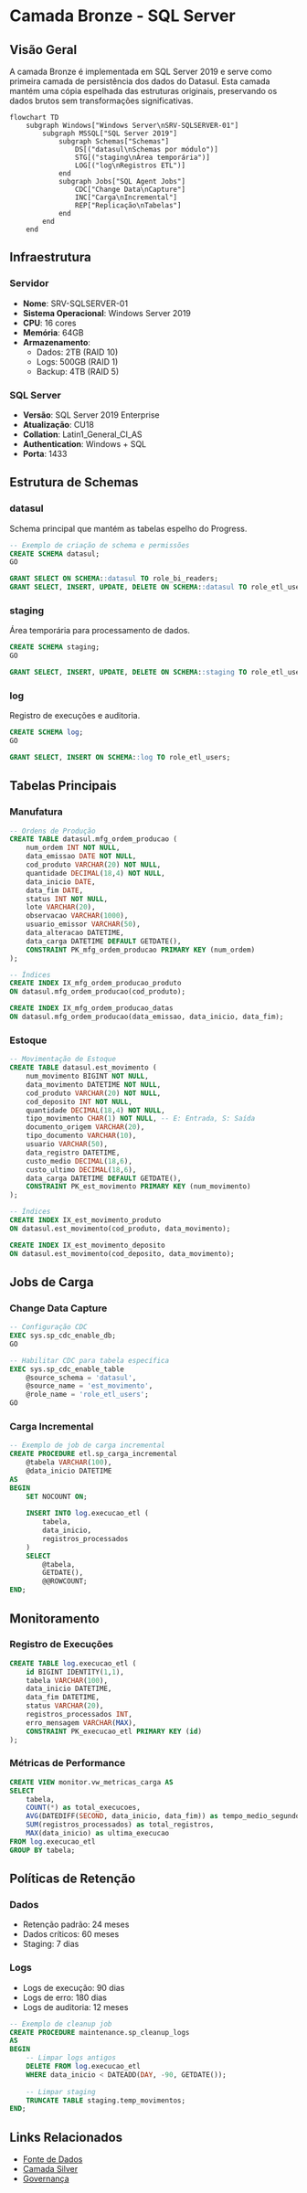 # Camada Bronze - SQL Server

## Visão Geral

A camada Bronze é implementada em SQL Server 2019 e serve como primeira camada de persistência dos dados do Datasul. Esta camada mantém uma cópia espelhada das estruturas originais, preservando os dados brutos sem transformações significativas.

```mermaid
flowchart TD
    subgraph Windows["Windows Server\nSRV-SQLSERVER-01"]
        subgraph MSSQL["SQL Server 2019"]
            subgraph Schemas["Schemas"]
                DS[("datasul\nSchemas por módulo")]
                STG[("staging\nÁrea temporária")]
                LOG[("log\nRegistros ETL")]
            end
            subgraph Jobs["SQL Agent Jobs"]
                CDC["Change Data\nCapture"]
                INC["Carga\nIncremental"]
                REP["Replicação\nTabelas"]
            end
        end
    end
```

## Infraestrutura

### Servidor
- **Nome**: SRV-SQLSERVER-01
- **Sistema Operacional**: Windows Server 2019
- **CPU**: 16 cores
- **Memória**: 64GB
- **Armazenamento**:
  * Dados: 2TB (RAID 10)
  * Logs: 500GB (RAID 1)
  * Backup: 4TB (RAID 5)

### SQL Server
- **Versão**: SQL Server 2019 Enterprise
- **Atualização**: CU18
- **Collation**: Latin1_General_CI_AS
- **Authentication**: Windows + SQL
- **Porta**: 1433

## Estrutura de Schemas

### datasul
Schema principal que mantém as tabelas espelho do Progress.

```sql
-- Exemplo de criação de schema e permissões
CREATE SCHEMA datasul;
GO

GRANT SELECT ON SCHEMA::datasul TO role_bi_readers;
GRANT SELECT, INSERT, UPDATE, DELETE ON SCHEMA::datasul TO role_etl_users;
```

### staging
Área temporária para processamento de dados.

```sql
CREATE SCHEMA staging;
GO

GRANT SELECT, INSERT, UPDATE, DELETE ON SCHEMA::staging TO role_etl_users;
```

### log
Registro de execuções e auditoria.

```sql
CREATE SCHEMA log;
GO

GRANT SELECT, INSERT ON SCHEMA::log TO role_etl_users;
```

## Tabelas Principais

### Manufatura
```sql
-- Ordens de Produção
CREATE TABLE datasul.mfg_ordem_producao (
    num_ordem INT NOT NULL,
    data_emissao DATE NOT NULL,
    cod_produto VARCHAR(20) NOT NULL,
    quantidade DECIMAL(18,4) NOT NULL,
    data_inicio DATE,
    data_fim DATE,
    status INT NOT NULL,
    lote VARCHAR(20),
    observacao VARCHAR(1000),
    usuario_emissor VARCHAR(50),
    data_alteracao DATETIME,
    data_carga DATETIME DEFAULT GETDATE(),
    CONSTRAINT PK_mfg_ordem_producao PRIMARY KEY (num_ordem)
);

-- Índices
CREATE INDEX IX_mfg_ordem_producao_produto 
ON datasul.mfg_ordem_producao(cod_produto);

CREATE INDEX IX_mfg_ordem_producao_datas 
ON datasul.mfg_ordem_producao(data_emissao, data_inicio, data_fim);
```

### Estoque
```sql
-- Movimentação de Estoque
CREATE TABLE datasul.est_movimento (
    num_movimento BIGINT NOT NULL,
    data_movimento DATETIME NOT NULL,
    cod_produto VARCHAR(20) NOT NULL,
    cod_deposito INT NOT NULL,
    quantidade DECIMAL(18,4) NOT NULL,
    tipo_movimento CHAR(1) NOT NULL, -- E: Entrada, S: Saída
    documento_origem VARCHAR(20),
    tipo_documento VARCHAR(10),
    usuario VARCHAR(50),
    data_registro DATETIME,
    custo_medio DECIMAL(18,6),
    custo_ultimo DECIMAL(18,6),
    data_carga DATETIME DEFAULT GETDATE(),
    CONSTRAINT PK_est_movimento PRIMARY KEY (num_movimento)
);

-- Índices
CREATE INDEX IX_est_movimento_produto 
ON datasul.est_movimento(cod_produto, data_movimento);

CREATE INDEX IX_est_movimento_deposito 
ON datasul.est_movimento(cod_deposito, data_movimento);
```

## Jobs de Carga

### Change Data Capture
```sql
-- Configuração CDC
EXEC sys.sp_cdc_enable_db;
GO

-- Habilitar CDC para tabela específica
EXEC sys.sp_cdc_enable_table
    @source_schema = 'datasul',
    @source_name = 'est_movimento',
    @role_name = 'role_etl_users';
GO
```

### Carga Incremental
```sql
-- Exemplo de job de carga incremental
CREATE PROCEDURE etl.sp_carga_incremental
    @tabela VARCHAR(100),
    @data_inicio DATETIME
AS
BEGIN
    SET NOCOUNT ON;
    
    INSERT INTO log.execucao_etl (
        tabela,
        data_inicio,
        registros_processados
    )
    SELECT 
        @tabela,
        GETDATE(),
        @@ROWCOUNT;
END;
```

## Monitoramento

### Registro de Execuções
```sql
CREATE TABLE log.execucao_etl (
    id BIGINT IDENTITY(1,1),
    tabela VARCHAR(100),
    data_inicio DATETIME,
    data_fim DATETIME,
    status VARCHAR(20),
    registros_processados INT,
    erro_mensagem VARCHAR(MAX),
    CONSTRAINT PK_execucao_etl PRIMARY KEY (id)
);
```

### Métricas de Performance
```sql
CREATE VIEW monitor.vw_metricas_carga AS
SELECT 
    tabela,
    COUNT(*) as total_execucoes,
    AVG(DATEDIFF(SECOND, data_inicio, data_fim)) as tempo_medio_segundos,
    SUM(registros_processados) as total_registros,
    MAX(data_inicio) as ultima_execucao
FROM log.execucao_etl
GROUP BY tabela;
```

## Políticas de Retenção

### Dados
- Retenção padrão: 24 meses
- Dados críticos: 60 meses
- Staging: 7 dias

### Logs
- Logs de execução: 90 dias
- Logs de erro: 180 dias
- Logs de auditoria: 12 meses

```sql
-- Exemplo de cleanup job
CREATE PROCEDURE maintenance.sp_cleanup_logs
AS
BEGIN
    -- Limpar logs antigos
    DELETE FROM log.execucao_etl
    WHERE data_inicio < DATEADD(DAY, -90, GETDATE());
    
    -- Limpar staging
    TRUNCATE TABLE staging.temp_movimentos;
END;
```

## Links Relacionados
- [Fonte de Dados](source.md)
- [Camada Silver](silver.md)
- [Governança](../nxs-governance-pbi.md)